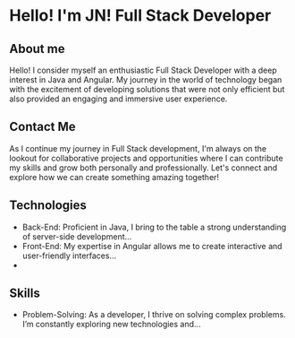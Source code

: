 # Hello! I'm JN! Full Stack Developer

## About me
Hello! I consider myself an enthusiastic Full Stack Developer with a deep interest in Java and Angular. My journey in the world of technology began with the excitement of developing solutions that were not only efficient but also provided an engaging and immersive user experience.

## Contact Me
As I continue my journey in Full Stack development, I'm always on the lookout for collaborative projects and opportunities where I can contribute my skills and grow both personally and professionally. Let's connect and explore how we can create something amazing together!

## Technologies
- Back-End: Proficient in Java, I bring to the table a strong understanding of server-side development...
- Front-End: My expertise in Angular allows me to create interactive and user-friendly interfaces...
- 
## Skills
- Problem-Solving: As a developer, I thrive on solving complex problems. I’m constantly exploring new technologies and...



